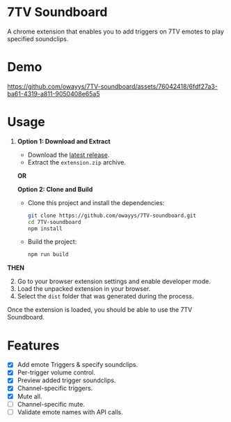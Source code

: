# 7TV Soundboard

A chrome extension that enables you to add triggers on 7TV emotes to play specified soundclips.

# Demo

https://github.com/owayys/7TV-soundboard/assets/76042418/6fdf27a3-ba61-4319-a811-9050408e65a5

# Usage

1. **Option 1: Download and Extract**

    - Download the [latest release](https://github.com/owayys/7TV-soundboard/releases/latest/download/extension.zip).
    - Extract the `extension.zip` archive.

    **OR**

    **Option 2: Clone and Build**

    - Clone this project and install the dependencies:
        ```sh
        git clone https://github.com/owayys/7TV-soundboard.git
        cd 7TV-soundboard
        npm install
        ```
    - Build the project:
        ```sh
        npm run build
        ```

**THEN**

2. Go to your browser extension settings and enable developer mode.
3. Load the unpacked extension in your browser.
4. Select the `dist` folder that was generated during the process.

Once the extension is loaded, you should be able to use the 7TV Soundboard.

# Features

-   [x] Add emote Triggers & specify soundclips.
-   [x] Per-trigger volume control.
-   [x] Preview added trigger soundclips.
-   [x] Channel-specific triggers.
-   [x] Mute all.
-   [ ] Channel-specific mute.
-   [ ] Validate emote names with API calls.

